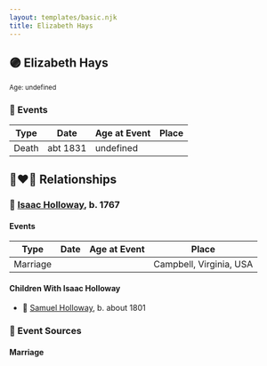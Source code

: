 ```yaml
---
layout: templates/basic.njk
title: Elizabeth Hays
---
```

## 🟣 Elizabeth Hays
<small>Age: undefined</small>

### 📆 Events

Type | Date | Age at Event | Place
------ | ------ | ------ | ------
Death | abt 1831 | undefined |

## 👩‍❤️‍👨 Relationships

### 🔵 [Isaac Holloway](/people/9/9759504), b. 1767

#### Events

Type | Date | Age at Event | Place
------ | ------ | ------ | ------
Marriage |  |  | Campbell, Virginia, USA
#### Children With Isaac Holloway
* 🔵 [Samuel Holloway](/people/6/61320261), b. about 1801
### 📰 Event Sources

#### <a id="event-family-0-event-0"></a> Marriage